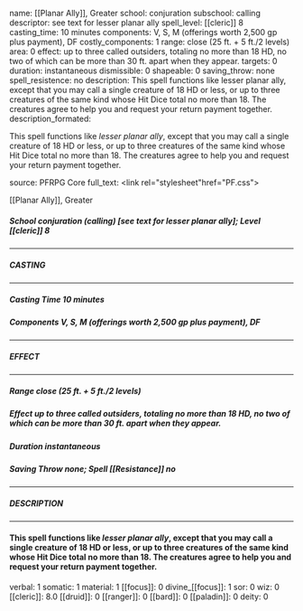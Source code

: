 name: [[Planar Ally]], Greater
school: conjuration
subschool: calling
descriptor: see text for lesser planar ally
spell_level: [[cleric]] 8
casting_time: 10 minutes
components: V, S, M (offerings worth 2,500 gp plus payment), DF
costly_components: 1
range: close (25 ft. + 5 ft./2 levels)
area: 0
effect: up to three called outsiders, totaling no more than 18 HD, no two of which can be more than 30 ft. apart when they appear.
targets: 0
duration: instantaneous
dismissible: 0
shapeable: 0
saving_throw: none
spell_resistence: no
description: This spell functions like lesser planar ally, except that you may call a single creature of 18 HD or less, or up to three creatures of the same kind whose Hit Dice total no more than 18. The creatures agree to help you and request your return payment together.
description_formated: <p>This spell functions like <i>lesser planar ally</i>, except that you may call a single creature of 18 HD or less, or up to three creatures of the same kind whose Hit Dice total no more than 18. The creatures agree to help you and request your return payment together.</p>
source: PFRPG Core
full_text: <link rel="stylesheet"href="PF.css"><div class="heading"><p class="alignleft">[[Planar Ally]], Greater</p><div style="clear: both;"></div></div><div><h5><b>School </b>conjuration (calling) [see text for lesser planar ally]; <b>Level </b>[[cleric]] 8</h5></div><hr/><div><h5><b>CASTING</b></h5></div><hr/><div><h5><b>Casting Time </b>10 minutes</h5><h5><b>Components </b>V, S, M (offerings worth 2,500 gp plus payment), DF</h5></div><hr/><div><h5><b>EFFECT</b></h5></div><hr/><div><h5><b>Range </b>close (25 ft. + 5 ft./2 levels)</h5><h5><b>Effect </b>up to three called outsiders, totaling no more than 18 HD, no two of which can be more than 30 ft. apart when they appear.</h5><h5><b>Duration </b>instantaneous</h5><h5><b>Saving Throw </b>none; <b>Spell [[Resistance]] </b>no</h5></div><hr/><div><h5><b>DESCRIPTION</b></h5></div><hr/><div><h4><p>This spell functions like <i>lesser planar ally</i>, except that you may call a single creature of 18 HD or less, or up to three creatures of the same kind whose Hit Dice total no more than 18. The creatures agree to help you and request your return payment together.</p></h4></div>
verbal: 1
somatic: 1
material: 1
[[focus]]: 0
divine_[[focus]]: 1
sor: 0
wiz: 0
[[cleric]]: 8.0
[[druid]]: 0
[[ranger]]: 0
[[bard]]: 0
[[paladin]]: 0
deity: 0
